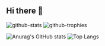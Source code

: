 ## Hi there 👋

<!--
**2427272221/2427272221** is a ✨ _special_ ✨ repository because its `README.md` (this file) appears on your GitHub profile.

Here are some ideas to get you started:

- 🔭 I’m currently working on ...
- 🌱 I’m currently learning ...
- 👯 I’m looking to collaborate on ...
- 🤔 I’m looking for help with ...
- 💬 Ask me about ...
- 📫 How to reach me: ...
- 😄 Pronouns: ...
- ⚡ Fun fact: ...
-->
![github-stats](https://stats.hyo.dev/api/github-stats-advanced?login=2427272221)
![github-trophies](https://stats.hyo.dev/api/github-trophies?login=2427272221)

![Anurag's GitHub stats](https://github-readme-stats.vercel.app/api?username=2427272221)
![Top Langs](https://github-readme-stats.vercel.app/api/top-langs/?username=2427272221)

